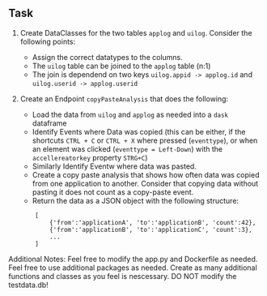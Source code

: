 ## Task

1. Create DataClasses for the two tables `applog` and `uilog`. Consider the following points:
    - Assign the correct datatypes to the columns.
    - The `uilog` table can be joined to the `applog` table (n:1)
    - The join is dependend on two keys `uilog.appid -> applog.id` and `uilog.userid -> applog.userid`

2. Create an Endpoint `copyPasteAnalysis` that does the following:
    - Load the data from `uilog` and `applog` as needed into a `dask` dataframe
    - Identify Events where Data was copied (this can be either, if the shortcuts `CTRL + C` or `CTRL + X` where pressed (`eventtype`), or when an element was clicked (`eventtype = Left-Down`) with the `accellereatorkey` property `STRG+C`)
    - Similarly Identify Eventw where data was pasted.
    - Create a copy paste analysis that shows how often data was copied from one application to another. Consider that copying data without pasting it does not count as a copy-paste event.
    - Return the data as a JSON object with the following structure:
    ```
        [
            {'from':'applicationA', 'to':'applicationB', 'count':42},
            {'from':'applicationB', 'to':'applicationC', 'count':3},
            ...
        ]
    ```

Additional Notes:
Feel free to modify the app.py and Dockerfile as needed. Feel free to use additional packages as needed. Create as many additional functions and classes as you feel is nescessary.
DO NOT modify the testdata.db!